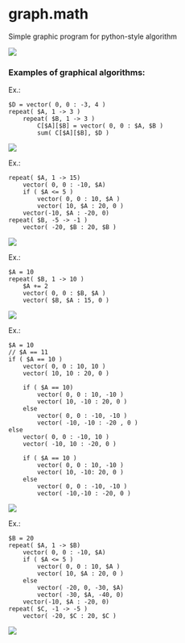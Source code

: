 # graph.math

Simple graphic program for python-style algorithm

![](https://s8.hostingkartinok.com/uploads/images/2018/06/543def5021bf6a57954574ed3a6eb7be.png)



### Examples of graphical algorithms:

Ex.:
```
$D = vector( 0, 0 : -3, 4 )
repeat( $A, 1 -> 3 )
	repeat( $B, 1 -> 3 )
		C[$A][$B] = vector( 0, 0 : $A, $B )
		sum( C[$A][$B], $D )
```

![](https://s8.hostingkartinok.com/uploads/images/2018/08/aa854e08ed6d6c819a6677449efefad8.png)

Ex.:
```
repeat( $A, 1 -> 15)
	vector( 0, 0 : -10, $A)
	if ( $A <= 5 )
		vector( 0, 0 : 10, $A )
		vector( 10, $A : 20, 0 )
	vector(-10, $A : -20, 0)
repeat( $B, -5 -> -1 )
	vector( -20, $B : 20, $B )
```

![](https://s8.hostingkartinok.com/uploads/images/2018/08/3e71cdc5281c91bd6ed21990b70185b0.png)

Ex.:
```
$A = 10
repeat( $B, 1 -> 10 )
	$A += 2
	vector( 0, 0 : $B, $A )
	vector( $B, $A : 15, 0 )
```

![](https://s8.hostingkartinok.com/uploads/images/2018/08/5885cc819bb5fca143281f7a60d0f727.png)

Ex.:
```
$A = 10
// $A == 11
if ( $A == 10 )
	vector( 0, 0 : 10, 10 )
	vector( 10, 10 : 20, 0 )
	
	if ( $A == 10)
		vector( 0, 0 : 10, -10 )
		vector( 10, -10 : 20, 0 )
	else
		vector( 0, 0 : -10, -10 )
		vector( -10, -10 : -20 , 0 )
else
	vector( 0, 0 : -10, 10 )
	vector( -10, 10 : -20, 0 )
	
	if ( $A == 10 )
		vector( 0, 0 : 10, -10 )
		vector( 10, -10: 20, 0 )
	else
		vector( 0, 0 : -10, -10 )
		vector( -10,-10 : -20, 0 )
```

![](https://s8.hostingkartinok.com/uploads/images/2018/08/4ae2c48c6b09c08a4aa5845a25d06fdd.png)

Ex.:
```
$B = 20
repeat( $A, 1 -> $B)
	vector( 0, 0 : -10, $A)
	if ( $A <= 5 )
		vector( 0, 0 : 10, $A )
		vector( 10, $A : 20, 0 )
	else
		vector( -20, 0, -30, $A)
		vector( -30, $A, -40, 0) 
	vector(-10, $A : -20, 0)
repeat( $C, -1 -> -5 )
	vector( -20, $C : 20, $C )
```

![](https://s8.hostingkartinok.com/uploads/images/2018/08/045ed3251307aee2064e77a2e982c425.png)
